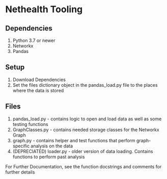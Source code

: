 # Nethealth Tooling

## Dependencies
1. Python 3.7 or newer
2. Networkx
3. Pandas

## Setup
1. Download Dependencies
2. Set the files dictionary object in the pandas_load.py file to the places where the data is stored

## Files
1. pandas_load.py - contains logic to open and load data as well as some testing functions
2. GraphClasses.py - contains needed storage classes for the Networkx Graph
3. graph.py - contains helper and test functions that perform graph-specific analysis on the data
4. (DEPRECIATED) loader.py - older version of data loading. Contains functions to perform past analysis

For Further Documentation, see the function docstrings and comments for further details
